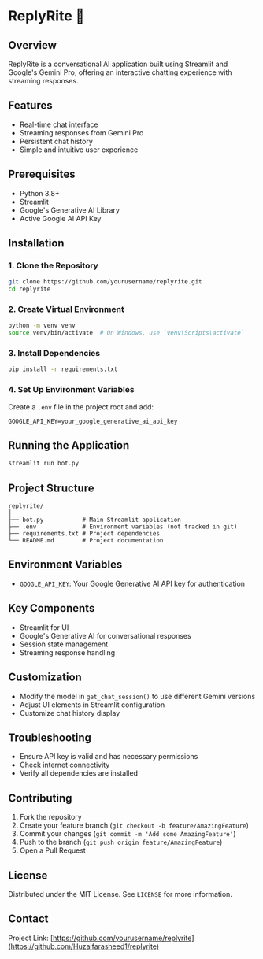 # ReplyRite 💬

## Overview
ReplyRite is a conversational AI application built using Streamlit and Google's Gemini Pro, offering an interactive chatting experience with streaming responses.

## Features
- Real-time chat interface
- Streaming responses from Gemini Pro
- Persistent chat history
- Simple and intuitive user experience

## Prerequisites
- Python 3.8+
- Streamlit
- Google's Generative AI Library
- Active Google AI API Key

## Installation

### 1. Clone the Repository
```bash
git clone https://github.com/yourusername/replyrite.git
cd replyrite
```

### 2. Create Virtual Environment
```bash
python -m venv venv
source venv/bin/activate  # On Windows, use `venv\Scripts\activate`
```

### 3. Install Dependencies
```bash
pip install -r requirements.txt
```

### 4. Set Up Environment Variables
Create a `.env` file in the project root and add:
```
GOOGLE_API_KEY=your_google_generative_ai_api_key
```

## Running the Application
```bash
streamlit run bot.py
```

## Project Structure
```
replyrite/
│
├── bot.py           # Main Streamlit application
├── .env             # Environment variables (not tracked in git)
├── requirements.txt # Project dependencies
└── README.md        # Project documentation
```

## Environment Variables
- `GOOGLE_API_KEY`: Your Google Generative AI API key for authentication

## Key Components
- Streamlit for UI
- Google's Generative AI for conversational responses
- Session state management
- Streaming response handling

## Customization
- Modify the model in `get_chat_session()` to use different Gemini versions
- Adjust UI elements in Streamlit configuration
- Customize chat history display

## Troubleshooting
- Ensure API key is valid and has necessary permissions
- Check internet connectivity
- Verify all dependencies are installed

## Contributing
1. Fork the repository
2. Create your feature branch (`git checkout -b feature/AmazingFeature`)
3. Commit your changes (`git commit -m 'Add some AmazingFeature'`)
4. Push to the branch (`git push origin feature/AmazingFeature`)
5. Open a Pull Request

## License
Distributed under the MIT License. See `LICENSE` for more information.

## Contact


Project Link: [https://github.com/yourusername/replyrite](https://github.com/Huzaifarasheed1/replyrite)
